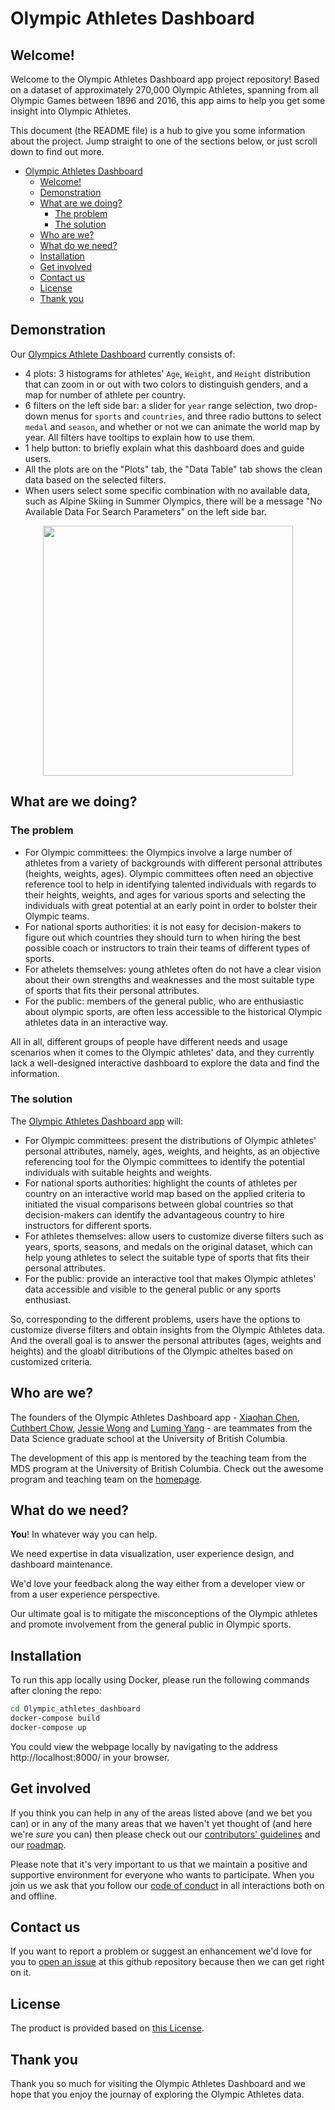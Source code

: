 # Olympic Athletes Dashboard
## Welcome!

Welcome to the Olympic Athletes Dashboard app project repository! Based on a dataset of approximately 270,000 Olympic Athletes, spanning from all Olympic Games between 1896 and 2016, this app aims to help you get some insight into Olympic Athletes.

This document (the README file) is a hub to give you some information about the project. Jump straight to one of the sections below, or just scroll down to find out more.

- [Olympic Athletes Dashboard](#olympic-athletes-dashboard)
  - [Welcome!](#welcome)
  - [Demonstration](#demonstration)
  - [What are we doing?](#what-are-we-doing)
    - [The problem](#the-problem)
    - [The solution](#the-solution)
  - [Who are we?](#who-are-we)
  - [What do we need?](#what-do-we-need)
  - [Installation](#installation)
  - [Get involved](#get-involved)
  - [Contact us](#contact-us)
  - [License](#license)
  - [Thank you](#thank-you)

## Demonstration

Our [Olympics Athlete Dashboard](https://olympic-athletes-dash.herokuapp.com/) currently consists of:
* 4 plots: 3 histograms for athletes' `Age`, `Weight`, and `Height` distribution that can zoom in or out with two colors to distinguish genders, and a map for number of athlete per country.
* 6 filters on the left side bar: a slider for `year` range selection, two drop-down menus for `sports` and `countries`, and three radio buttons to select `medal` and `season`, and whether or not we can animate the world map by year. All filters have tooltips to explain how to use them.
* 1 help button: to briefly explain what this dashboard does and guide users.
* All the plots are on the "Plots" tab, the "Data Table" tab shows the clean data based on the selected filters. 
* When users select some specific combination with no available data, such as Alpine Skiing in Summer Olympics, there will be a message "No Available Data For Search Parameters" on the left side bar.

<p align="center">
  <img src="docs/dashboard.gif" width=400/>
</p>

## What are we doing?

### The problem

* For Olympic committees: the Olympics involve a large number of athletes from a variety of backgrounds with different personal attributes (heights, weights, ages). Olympic committees often need an objective reference tool to help in identifying talented individuals with regards to their heights, weights, and ages for various sports and selecting the individuals with great potential at an early point in order to bolster their Olympic teams.
* For national sports authorities: it is not easy for decision-makers to figure out which countries they should turn to when hiring the best possible coach or instructors to train their teams of different types of sports. 
* For athelets themselves: young athletes often do not have a clear vision about their own strengths and weaknesses and the most suitable type of sports that fits their personal attributes.
* For the public: members of the general public, who are enthusiastic about olympic sports, are often less accessible to the historical Olympic athletes data in an interactive way.

All in all, different groups of people have different needs and usage scenarios when it comes to the Olympic athletes' data, and they currently lack a well-designed interactive dashboard to explore the data and find the information.

### The solution

The [Olympic Athletes Dashboard app](https://olympic-athletes-dash.herokuapp.com/) will:

* For Olympic committees: present the distributions of Olympic athletes' personal attributes, namely, ages, weights, and heights, as an objective referencing tool for the Olympic committees to identify the potential individuals with suitable heights and weights.
* For national sports authorities: highlight the counts of athletes per country on an interactive world map based on the applied criteria to initiated the visual comparisons between global countries so that decision-makers can identify the advantageous country to hire instructors for different sports.
* For athletes themselves: allow users to customize diverse filters such as years, sports, seasons, and medals on the original dataset, which can help young athletes to select the suitable type of sports that fits their personal attributes.
* For the public: provide an interactive tool that makes Olympic athletes' data accessible and visible to the general public or any sports enthusiast.

So, corresponding to the different problems, users have the options to customize diverse filters and obtain insights from the Olympic Athletes data. And the overall goal is to answer the personal attributes (ages, weights and heights) and the gloabl ditributions of the Olympic atheltes based on customized criteria. 

## Who are we?

The founders of the Olympic Athletes Dashboard app - [Xiaohan Chen][link_xiaohan], [Cuthbert Chow][link_cuthbert], [Jessie Wong][link_jessie] and [Luming Yang][link_luming] - are teammates from the Data Science graduate school at the University of British Columbia. 

The development of this app is mentored by the teaching team from the MDS program at the University of British Columbia. Check out the awesome program and teaching team on the [homepage][link_ubc_mds].

## What do we need?

**You**! In whatever way you can help.

We need expertise in data visualization, user experience design, and dashboard maintenance.

We'd love your feedback along the way either from a developer view or from a user experience perspective.

Our ultimate goal is to mitigate the misconceptions of the Olympic athletes and promote involvement from the general public in Olympic sports.

## Installation

To run this app locally using Docker, please run the following commands after cloning the repo:

```bash
cd Olympic_athletes_dashboard
docker-compose build
docker-compose up
```

You could view the webpage locally by navigating to the address http://localhost:8000/ in your browser.

## Get involved

If you think you can help in any of the areas listed above (and we bet you can) or in any of the many areas that we haven't yet thought of (and here we're *sure* you can) then please check out our [contributors' guidelines](CONTRIBUTING.md) and our [roadmap](../../issues/1).

Please note that it's very important to us that we maintain a positive and supportive environment for everyone who wants to participate. When you join us we ask that you follow our [code of conduct](CODE_OF_CONDUCT.md) in all interactions both on and offline.

## Contact us

If you want to report a problem or suggest an enhancement we'd love for you to [open an issue](../../issues) at this github repository because then we can get right on it.

## License

The product is provided based on [this License](LICENSE).

## Thank you

Thank you so much for visiting the Olympic Athletes Dashboard and we hope that you enjoy the journay of exploring the Olympic Athletes data.


[link_xiaohan]: https://github.com/Anthea98
[link_cuthbert]: https://github.com/cuthchow
[link_jessie]: https://github.com/jessie14
[link_luming]: https://github.com/Luming-ubc
[link_ubc_mds]: https://masterdatascience.ubc.ca/
